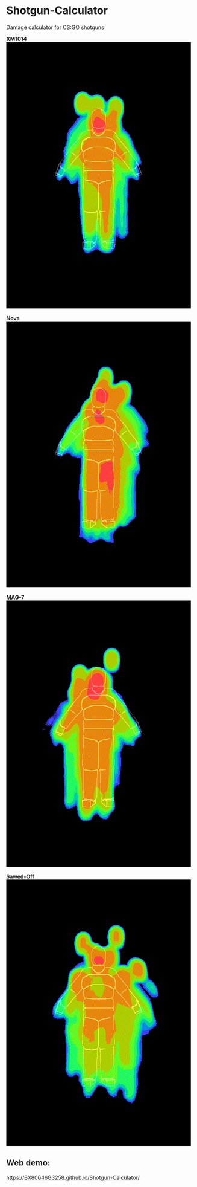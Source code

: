 # Shotgun-Calculator
Damage calculator for CS:GO shotguns

**XM1014**  
![xm1014 damage gif](https://github.com/BX80646G3258/Shotgun-Calculator/blob/master/img/xm1014.gif)

**Nova**  
![nova damage gif](https://github.com/BX80646G3258/Shotgun-Calculator/blob/master/img/nova.gif)

**MAG-7**  
![mag-7 damage gif](https://github.com/BX80646G3258/Shotgun-Calculator/blob/master/img/mag-7.gif)

**Sawed-Off**  
![sawed-off damage gif](https://github.com/BX80646G3258/Shotgun-Calculator/blob/master/img/sawedoff.gif)


## Web demo:
https://BX80646G3258.github.io/Shotgun-Calculator/
